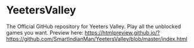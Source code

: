 # YeetersValley
The Official GitHub repository for Yeeters Valley. Play all the unblocked games you want.
Preview here: https://htmlpreview.github.io/?https://github.com/SmartIndianMan/YeetersValley/blob/master/index.html
